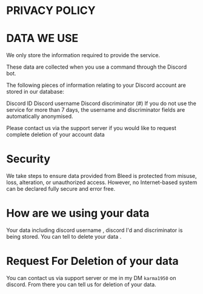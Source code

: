 # PRIVACY POLICY 


# DATA WE USE 


We only store the information required to provide the service.

These data are collected when you use a command through the Discord bot.

The following pieces of information relating to your Discord account are stored in our database:

Discord ID
Discord username
Discord discriminator (#)
If you do not use the service for more than 7 days, the username and discriminator fields are automatically anonymised.

Please contact us via the support server if you would like to request complete deletion of your account data


# Security

We take steps to ensure data provided from Bleed is protected from misuse, loss, alteration, or unauthorized access. However, no Internet-based system can be declared fully secure and error free.


# How are we using your data

Your data including discord username , discord I'd and discriminator is being stored. You can tell to delete your data . 
# Request For Deletion of your data

You can contact us via support server or me in my DM ``karma1950`` on discord. From there you can tell us for deletion of your data.
